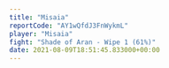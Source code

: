 ```yaml
---
title: "Misaia"
reportCode: "AY1wQfdJ3FnWykmL"
player: "Misaia"
fight: "Shade of Aran - Wipe 1 (61%)"
date: 2021-08-09T18:51:45.833000+00:00
---
```

